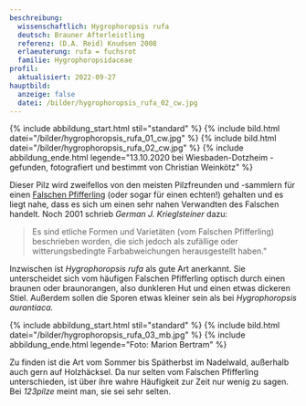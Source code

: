 ```yaml
---
beschreibung:
  wissenschaftlich: Hygrophoropsis rufa
  deutsch: Brauner Afterleistling
  referenz: (D.A. Reid) Knudsen 2008
  erlaeuterung: rufa = fuchsrot
  familie: Hygrophoropsidaceae
profil:
  aktualisiert: 2022-09-27
hauptbild:
  anzeige: false
  datei: /bilder/hygrophoropsis_rufa_02_cw.jpg
---
```

{% include abbildung_start.html stil="standard" %}
{% include bild.html datei="/bilder/hygrophoropsis_rufa_01_cw.jpg" %}
{% include bild.html datei="/bilder/hygrophoropsis_rufa_02_cw.jpg" %}
{% include abbildung_ende.html legende="13.10.2020 bei Wiesbaden-Dotzheim - gefunden, fotografiert und bestimmt von Christian Weinkötz" %}

Dieser Pilz wird zweifellos von den meisten Pilzfreunden und -sammlern für einen [Falschen Pfifferling](/pilze/hygrophoropsis-aurantiaca-falscher-pfifferling) (oder sogar für einen echten!) gehalten und es liegt nahe, dass es sich um einen sehr nahen Verwandten des Falschen handelt. Noch 2001 schrieb *German J. Krieglsteiner* dazu:

> Es sind etliche Formen und Varietäten (vom Falschen Pfifferling) beschrieben worden, die sich jedoch als zufällige oder witterungsbedingte Farbabweichungen herausgestellt haben."

Inzwischen ist *Hygrophoropsis rufa* als gute Art anerkannt. Sie unterscheidet sich vom häufigen Falschen Pfifferling optisch durch einen braunen oder braunorangen, also dunkleren Hut  und einen etwas dickeren Stiel.  Außerdem sollen die Sporen etwas kleiner sein als bei *Hygrophoropsis aurantiaca.*

{% include abbildung_start.html stil="standard" %}
{% include bild.html datei="/bilder/hygrophoropsis_rufa_03_mb.jpg" %}
{% include abbildung_ende.html legende="Foto: Marion Bertram" %}

Zu finden ist die Art vom Sommer bis Spätherbst im Nadelwald, außerhalb auch gern auf Holzhäcksel. Da nur selten vom Falschen Pfifferling unterschieden, ist über ihre wahre Häufigkeit zur Zeit nur wenig zu sagen. Bei *123pilze* meint man, sie sei sehr selten.
